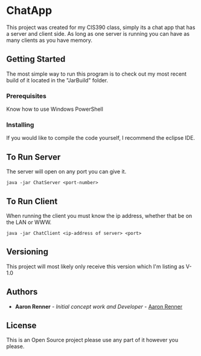 # ChatApp

This project was created for my CIS390 class, simply its a chat app that has a server and client side. As long as one server is running you can have as many clients as you have memory.

## Getting Started

The most simple way to run this program is to check out my most recent build of it located in the "JarBuild" folder.

### Prerequisites

Know how to use Windows PowerShell

### Installing

If you would like to compile the code yourself, I recommend the eclipse IDE.

## To Run Server

The server will open on any port you can give it.
```
java -jar ChatServer <port-number>
```

## To Run Client

When running the client you must know the ip address, whether that be on the LAN or WWW.
```
java -jar ChatClient <ip-address of server> <port>
```

## Versioning

This project will most likely only receive this version which I'm listing as V-1.0

## Authors

* **Aaron Renner** - *Initial concept work and Developer* - [Aaron Renner](https://github.com/Aman7123)

## License

This is an Open Source project please use any part of it however you please.
